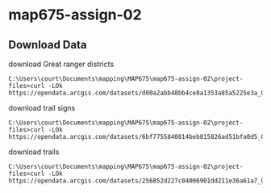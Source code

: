# map675-assign-02

## Download Data
download Great ranger districts
```shell
C:\Users\court\Documents\mapping\MAP675\map675-assign-02\project-files>curl -LOk https://opendata.arcgis.com/datasets/d00a2abb48bb4ce8a1353a85a5225e3a_0.geojson
```

download trail signs
```shell
C:\Users\court\Documents\mapping\MAP675\map675-assign-02\project-files>curl -LOk https://opendata.arcgis.com/datasets/6bf7755840814beb815826ad51bfa0d5_0.geojson
```

download trails
```shell
C:\Users\court\Documents\mapping\MAP675\map675-assign-02\project-files>curl -LOk https://opendata.arcgis.com/datasets/256852d227c04006901dd211e36a61a7_0.geojson
```
